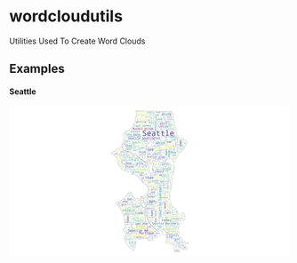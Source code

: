 # wordcloudutils
Utilities Used To Create Word Clouds

## Examples
#### Seattle
![Seattle Word Cloud](/seattle/example.png)